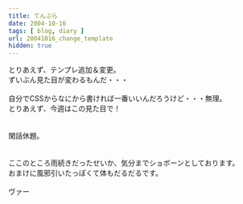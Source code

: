 ```yaml
---
title: てんぷら
date: 2004-10-16
tags: [ blog, diary ]
url: 20041016_change_template
hidden: true
---
```

とりあえず、テンプレ追加＆変更。<br />
ずいぶん見た目が変わるもんだ・・・<br />
<br />
自分でCSSからなにから書ければ一番いいんだろうけど・・・無理。<br />
とりあえず、今週はこの見た目で！<br />
<br />
<br />
閑話休題。<br />
<br />
<br />
ここのところ雨続きだったせいか、気分までショボーンとしております。<br />
おまけに風邪引いたっぽくて体もだるだるです。<br />
<br />
ヴァー
